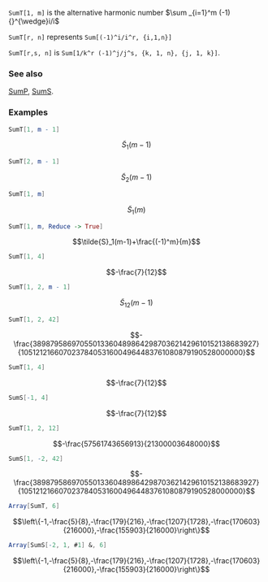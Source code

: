 `SumT[1, m]` is the alternative harmonic number $\sum _{i=1}^m (-1){}^{\wedge}i/i$ 

`SumT[r, n]` represents `Sum[(-1)^i/i^r, {i,1,n}]`

`SumT[r,s, n]` is `Sum[1/k^r (-1)^j/j^s, {k, 1, n}, {j, 1, k}]`.

### See also

[SumP](SumP), [SumS](SumS).

### Examples

```mathematica
SumT[1, m - 1]
```

$$\tilde{S}_1(m-1)$$

```mathematica
SumT[2, m - 1]
```

$$\tilde{S}_2(m-1)$$

```mathematica
SumT[1, m]
```

$$\tilde{S}_1(m)$$

```mathematica
SumT[1, m, Reduce -> True]
```

$$\tilde{S}_1(m-1)+\frac{(-1)^m}{m}$$

```mathematica
SumT[1, 4]
```

$$-\frac{7}{12}$$

```mathematica
SumT[1, 2, m - 1]
```

$$\tilde{S}_{12}(m-1)$$

```mathematica
SumT[1, 2, 42]
```

$$-\frac{38987958697055013360489864298703621429610152138683927}{10512121660702378405316004964483761080879190528000000}$$

```mathematica
SumT[1, 4]
```

$$-\frac{7}{12}$$

```mathematica
SumS[-1, 4]
```

$$-\frac{7}{12}$$

```mathematica
SumT[1, 2, 12]
```

$$-\frac{57561743656913}{21300003648000}$$

```mathematica
SumS[1, -2, 42]
```

$$-\frac{38987958697055013360489864298703621429610152138683927}{10512121660702378405316004964483761080879190528000000}$$

```mathematica
Array[SumT, 6]
```

$$\left\{-1,-\frac{5}{8},-\frac{179}{216},-\frac{1207}{1728},-\frac{170603}{216000},-\frac{155903}{216000}\right\}$$

```mathematica
Array[SumS[-2, 1, #1] &, 6]
```

$$\left\{-1,-\frac{5}{8},-\frac{179}{216},-\frac{1207}{1728},-\frac{170603}{216000},-\frac{155903}{216000}\right\}$$